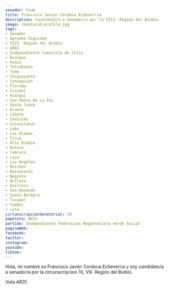```yaml
---
senador: true
title: Francisco Javier Cordova Echeverria
description: Candidato/a a Senador/a por la VIII. Región del Biobío
image: /media/ad-profile.jpg
tags:
- Senador
- Apruebo Dignidad
- VIII. Región del Biobío
- AR81
- Independiente Comunista De Chile
- Hualpen
- Penco
- Talcahuano
- Tome
- Chiguayante
- Concepcion
- Florida
- Coronel
- Hualqui
- San Pedro De La Paz
- Santa Juana
- Arauco
- Cañete
- Contulmo
- Curanilahue
- Lebu
- Los Alamos
- Tirua
- Alto Biobio
- Antuco
- Cabrero
- Laja
- Los Angeles
- Mulchen
- Nacimiento
- Negrete
- Quilaco
- Quilleco
- San Rosendo
- Santa Barbara
- Tucapel
- Yumbel
- Lota
circunscripcionSenatorial: 10
papeleta: AR31
partido: Independiente Federacion Regionalista Verde Social
paginaWeb:
facebook:
twitter:
instagram:
youtube:
tiktok:
---
```

Hola, mi nombre es Francisco Javier Cordova Echeverria y soy candidato/a a senador/a por la circunscripcion 10, VIII. Región del Biobío.

Vota AR31.
